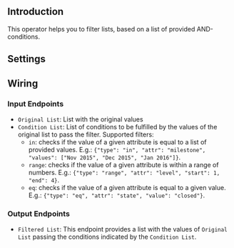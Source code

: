 ## Introduction

This operator helps you to filter lists, based on a list of provided AND-conditions.

## Settings



## Wiring

### Input Endpoints

- `Original List`: List with the original values
- `Condition List`: List of conditions to be fulfilled by the values of the original list to pass the filter. Supported filters:
    - `in`: checks if the value of a given attribute is equal to a list of provided values. E.g.: `{"type": "in", "attr": "milestone", "values": ["Nov 2015", "Dec 2015", "Jan 2016"]}`.
    - `range`: checks if the value of a given attribute is within a range of numbers. E.g.: `{"type": "range", "attr": "level", "start": 1, "end": 4}`.
    - `eq`: checks if the value of a given attribute is equal to a given value. E.g.: `{"type": "eq", "attr": "state", "value": "closed"}`.

### Output Endpoints

- `Filtered List`: This endpoint provides a list with the values of `Original List` passing the conditions indicated by the `Condition List`.

